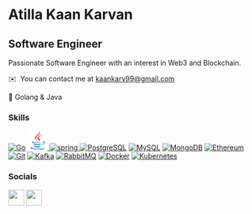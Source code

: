 Atilla Kaan Karvan 
=======================================================================================================================================

Software Engineer 
------------------

 Passionate Software Engineer with an interest in Web3 and Blockchain. 
 
✉️  You can contact me at [kaankarv99@gmail.com](mailto:kaankarv99@gmail.com) 

🧠 Golang & Java

### Skills  

<p align="left">
<a href="https://go.dev/doc/" target="_blank" rel="noreferrer"><img src="https://raw.githubusercontent.com/danielcranney/readme-generator/main/public/icons/skills/go-colored.svg" width="36" height="36" alt="Go" /></a>
<a href="https://www.java.com" target="_blank" rel="noreferrer"> <img src="https://raw.githubusercontent.com/devicons/devicon/master/icons/java/java-original.svg" alt="java" width="40" height="40"/> </a>
<a href="https://spring.io/" target="_blank" rel="noreferrer"> <img src="https://www.vectorlogo.zone/logos/springio/springio-icon.svg" alt="spring" width="40" height="40"/> </a>
<a href="https://www.postgresql.org/" target="_blank" rel="noreferrer"><img src="https://raw.githubusercontent.com/danielcranney/readme-generator/main/public/icons/skills/postgresql-colored.svg" width="36" height="36" alt="PostgreSQL" /></a>
<a href="https://www.mysql.com/" target="_blank" rel="noreferrer"><img src="https://raw.githubusercontent.com/danielcranney/readme-generator/main/public/icons/skills/mysql-colored.svg" width="36" height="36" alt="MySQL" /></a>
<a href="https://www.mongodb.com/" target="_blank" rel="noreferrer"><img src="https://raw.githubusercontent.com/danielcranney/readme-generator/main/public/icons/skills/mongodb-colored.svg" width="36" height="36" alt="MongoDB" /></a>
<a href="https://ethereum.org/en/" target="_blank" rel="noreferrer"><img src="https://raw.githubusercontent.com/danielcranney/readme-generator/main/public/icons/skills/ethereum-colored.svg" width="36" height="36" alt="Ethereum" /></a>
<a href="https://github.com/" target="_blank"><img   src="https://profilinator.rishav.dev/skills-assets/git-scm-icon.svg" alt="Git" height="36" width="36" /></a>
<a href="https://kafka.apache.org/" target="_blank"><img  src="https://profilinator.rishav.dev/skills-assets/apache_kafka-icon.svg" alt="Kafka" height="36"  width="36"/></a>   
<a href="https://www.rabbitmq.com/" target="_blank"><img   src="https://profilinator.rishav.dev/skills-assets/rabbitmq-icon.svg" alt="RabbitMQ" height="36"  width="36"/></a>
<a href="https://www.docker.com/" target="_blank"><img   src="https://profilinator.rishav.dev/skills-assets/docker-original-wordmark.svg" alt="Docker" height="36"  width="36"/></a>  
<a href="https://kubernetes.io/" target="_blank"><img   src="https://profilinator.rishav.dev/skills-assets/kubernetes-icon.svg" alt="Kubernetes" height="36"  width="36"/></a>  

 </p> 

### Socials

<p align="left"> <a href="https://www.github.com/kaankarv" target="_blank" rel="noreferrer"><img src="https://raw.githubusercontent.com/danielcranney/readme-generator/main/public/icons/socials/github-dark.svg" width="32" height="32" /></a> <a href="https://www.linkedin.com/in/kaankarvan" target="_blank" rel="noreferrer"><img src="https://raw.githubusercontent.com/danielcranney/readme-generator/main/public/icons/socials/linkedin.svg" width="32" height="32" /></a></p>
